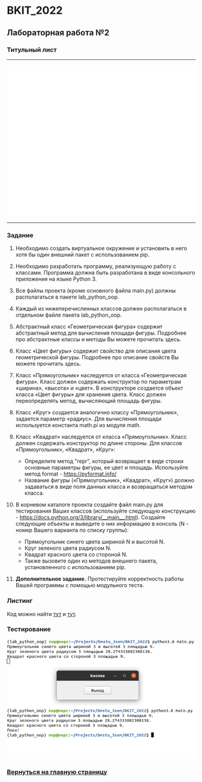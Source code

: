 # BKIT_2022
## Лабораторная работа №2
### Титульный лист
---
![titlePage](titlePage/titlePage.svg)

---
### Задание
1. Необходимо создать виртуальное окружение и установить в него хотя бы один внешний пакет с использованием pip.

2. Необходимо разработать программу, реализующую работу с классами. Программа должна быть разработана в виде консольного приложения на языке Python 3.

3. Все файлы проекта (кроме основного файла main.py) должны располагаться в пакете lab_python_oop.

4. Каждый из нижеперечисленных классов должен располагаться в отдельном файле пакета lab_python_oop.

5. Абстрактный класс «Геометрическая фигура» содержит абстрактный метод для вычисления площади фигуры. Подробнее про абстрактные классы и методы Вы можете прочитать здесь.

6. Класс «Цвет фигуры» содержит свойство для описания цвета геометрической фигуры. Подробнее про описание свойств Вы можете прочитать здесь.

7. Класс «Прямоугольник» наследуется от класса «Геометрическая фигура». Класс должен содержать конструктор по параметрам «ширина», «высота» и «цвет». В конструкторе создается объект класса «Цвет фигуры» для хранения цвета. Класс должен переопределять метод, вычисляющий площадь фигуры.

8. Класс «Круг» создается аналогично классу «Прямоугольник», задается параметр «радиус». Для вычисления площади используется константа math.pi из модуля math.

9. Класс «Квадрат» наследуется от класса «Прямоугольник». Класс должен содержать конструктор по длине стороны. Для классов «Прямоугольник», «Квадрат», «Круг»:
    * Определите метод "repr", который возвращает в виде строки основные параметры фигуры, ее цвет и площадь. Используйте метод format - https://pyformat.info/
    * Название фигуры («Прямоугольник», «Квадрат», «Круг») должно задаваться в виде поля данных класса и возвращаться методом класса.
10. В корневом каталоге проекта создайте файл main.py для тестирования Ваших классов (используйте следующую конструкцию - https://docs.python.org/3/library/__main__.html). Создайте следующие объекты и выведите о них информацию в консоль (N - номер Вашего варианта по списку группы):
    * Прямоугольник синего цвета шириной N и высотой N.
    * Круг зеленого цвета радиусом N.
    * Квадрат красного цвета со стороной N.
    * Также вызовите один из методов внешнего пакета, установленного с использованием pip.
11. **Дополнительное задание.** Протестируйте корректность работы Вашей программы с помощью модульного теста.
### Листинг
Код можно найти [тут](/main.py) и [тут](/lab_python_oop).
### Тестирование
![Скрин терминала](/images/screen.png)
![Скрин терминала 2](/images/screen2.png)
### [Вернуться на главную страницу](https://github.com/NikolayB800H/BKIT_2022)